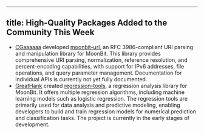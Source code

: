 
---
title: High-Quality Packages Added to the Community This Week
---

- [CGaaaaaa](https://github.com/CGaaaaaa) developed [moonbit-url](https://github.com/CGaaaaaa/moonbit-url), an RFC 3986-compliant URI parsing and manipulation library for MoonBit. This library provides comprehensive URI parsing, normalization, reference resolution, and percent-encoding capabilities, with support for IPv6 addresses, file operations, and query parameter management. Documentation for individual APIs is currently not yet fully documented.  
- [GreatHank](https://github.com/GreatHank) created [regression-tools](https://github.com/GreatHank/regression-tools), a regression analysis library for MoonBit. It offers multiple regression algorithms, including machine learning models such as logistic regression. The regression tools are primarily used for data analysis and predictive modeling, enabling developers to build and train regression models for numerical prediction and classification tasks. The project is currently in the early stages of development.